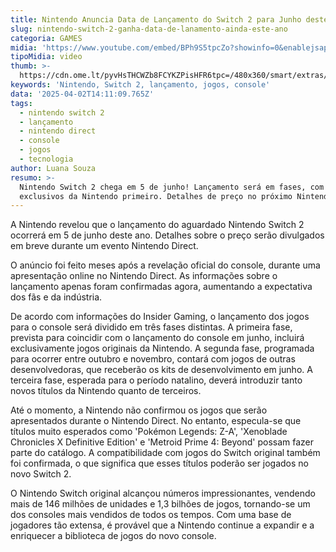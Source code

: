 ```yaml
---
title: Nintendo Anuncia Data de Lançamento do Switch 2 para Junho deste Ano
slug: nintendo-switch-2-ganha-data-de-lanamento-ainda-este-ano
categoria: GAMES
midia: 'https://www.youtube.com/embed/BPh9S5tpcZo?showinfo=0&enablejsapi=1'
tipoMidia: video
thumb: >-
  https://cdn.ome.lt/pyvHsTHCWZb8FCYKZPisHFR6tpc=/480x360/smart/extras/conteudos/01_jbJUYrH.jpg
keywords: 'Nintendo, Switch 2, lançamento, jogos, console'
data: '2025-04-02T14:11:09.765Z'
tags:
  - nintendo switch 2
  - lançamento
  - nintendo direct
  - console
  - jogos
  - tecnologia
author: Luana Souza
resumo: >-
  Nintendo Switch 2 chega em 5 de junho! Lançamento será em fases, com jogos
  exclusivos da Nintendo primeiro. Detalhes de preço no próximo Nintendo Direct.
---
```


A Nintendo revelou que o lançamento do aguardado Nintendo Switch 2 ocorrerá em 5 de junho deste ano. Detalhes sobre o preço serão divulgados em breve durante um evento Nintendo Direct.

O anúncio foi feito meses após a revelação oficial do console, durante uma apresentação online no Nintendo Direct. As informações sobre o lançamento apenas foram confirmadas agora, aumentando a expectativa dos fãs e da indústria.

De acordo com informações do Insider Gaming, o lançamento dos jogos para o console será dividido em três fases distintas. A primeira fase, prevista para coincidir com o lançamento do console em junho, incluirá exclusivamente jogos originais da Nintendo. A segunda fase, programada para ocorrer entre outubro e novembro, contará com jogos de outras desenvolvedoras, que receberão os kits de desenvolvimento em junho. A terceira fase, esperada para o período natalino, deverá introduzir tanto novos títulos da Nintendo quanto de terceiros.

Até o momento, a Nintendo não confirmou os jogos que serão apresentados durante o Nintendo Direct. No entanto, especula-se que títulos muito esperados como 'Pokémon Legends: Z-A', 'Xenoblade Chronicles X Definitive Edition' e 'Metroid Prime 4: Beyond' possam fazer parte do catálogo. A compatibilidade com jogos do Switch original também foi confirmada, o que significa que esses títulos poderão ser jogados no novo Switch 2.

O Nintendo Switch original alcançou números impressionantes, vendendo mais de 146 milhões de unidades e 1,3 bilhões de jogos, tornando-se um dos consoles mais vendidos de todos os tempos. Com uma base de jogadores tão extensa, é provável que a Nintendo continue a expandir e a enriquecer a biblioteca de jogos do novo console.
